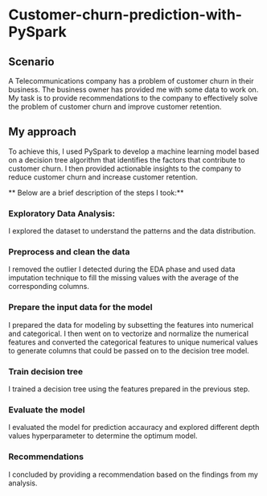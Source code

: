 # Customer-churn-prediction-with-PySpark

## Scenario
A Telecommunications company has a problem of customer churn in their business. The business owner has provided me with some data to work on. My task is to provide recommendations to the company to effectively solve the problem of customer churn and improve customer retention. 

## My approach
To achieve this, I used PySpark to develop a machine learning model based on a decision tree algorithm that identifies the factors that contribute to customer churn. I then provided actionable insights to the company to reduce customer churn and increase customer retention.

** Below are a brief description of the steps I took:** 

### Exploratory Data Analysis:
I explored the dataset to understand the patterns and the data distribution.

### Preprocess and clean the data
I removed the outlier I detected during the EDA phase and used data imputation technique to fill the missing values with the average of the corresponding columns.

### Prepare the input data for the model
I prepared the data for modeling by subsetting the features into numerical and categorical. I then went on to vectorize and normalize the numerical features and converted the categorical features to unique numerical values to generate columns that could be passed on to the decision tree model.

### Train decision tree
I trained a decision tree using the features prepared in the previous step.

### Evaluate the model
I evaluated the model for prediction accauracy and explored different depth values hyperparameter to determine the optimum model.

### Recommendations
I concluded by providing a recommendation based on the findings from my analysis.


